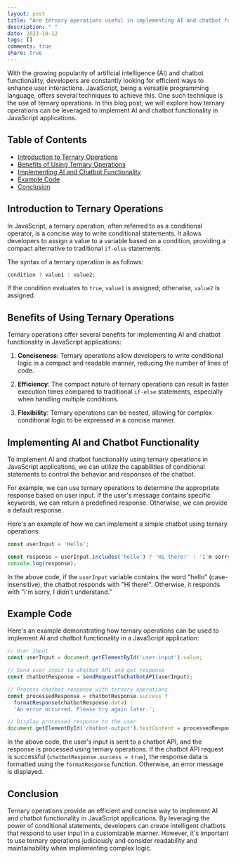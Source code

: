 ```yaml
---
layout: post
title: "Are ternary operations useful in implementing AI and chatbot functionality in JavaScript applications?"
description: " "
date: 2023-10-12
tags: []
comments: true
share: true
---
```


With the growing popularity of artificial intelligence (AI) and chatbot functionality, developers are constantly looking for efficient ways to enhance user interactions. JavaScript, being a versatile programming language, offers several techniques to achieve this. One such technique is the use of ternary operations. In this blog post, we will explore how ternary operations can be leveraged to implement AI and chatbot functionality in JavaScript applications.

## Table of Contents
- [Introduction to Ternary Operations](#introduction-to-ternary-operations)
- [Benefits of Using Ternary Operations](#benefits-of-using-ternary-operations)
- [Implementing AI and Chatbot Functionality](#implementing-ai-and-chatbot-functionality)
- [Example Code](#example-code)
- [Conclusion](#conclusion)

## Introduction to Ternary Operations
In JavaScript, a ternary operation, often referred to as a conditional operator, is a concise way to write conditional statements. It allows developers to assign a value to a variable based on a condition, providing a compact alternative to traditional `if-else` statements.

The syntax of a ternary operation is as follows:

```javascript
condition ? value1 : value2;
```
If the condition evaluates to `true`, `value1` is assigned; otherwise, `value2` is assigned.

## Benefits of Using Ternary Operations
Ternary operations offer several benefits for implementing AI and chatbot functionality in JavaScript applications:

1. **Conciseness**: Ternary operations allow developers to write conditional logic in a compact and readable manner, reducing the number of lines of code.

2. **Efficiency**: The compact nature of ternary operations can result in faster execution times compared to traditional `if-else` statements, especially when handling multiple conditions.

3. **Flexibility**: Ternary operations can be nested, allowing for complex conditional logic to be expressed in a concise manner.

## Implementing AI and Chatbot Functionality
To implement AI and chatbot functionality using ternary operations in JavaScript applications, we can utilize the capabilities of conditional statements to control the behavior and responses of the chatbot.

For example, we can use ternary operations to determine the appropriate response based on user input. If the user's message contains specific keywords, we can return a predefined response. Otherwise, we can provide a default response.

Here's an example of how we can implement a simple chatbot using ternary operations:

```javascript
const userInput = 'Hello';

const response = userInput.includes('hello') ? 'Hi there!' : 'I'm sorry, I didn't understand.';
console.log(response);
```
In the above code, if the `userInput` variable contains the word "hello" (case-insensitive), the chatbot responds with "Hi there!". Otherwise, it responds with "I'm sorry, I didn't understand."

## Example Code

Here's an example demonstrating how ternary operations can be used to implement AI and chatbot functionality in a JavaScript application:

```javascript
// User input
const userInput = document.getElementById('user-input').value;

// Send user input to chatbot API and get response
const chatbotResponse = sendRequestToChatbotAPI(userInput);

// Process chatbot response with ternary operations
const processedResponse = chatbotResponse.success ?
  formatResponse(chatbotResponse.data) :
  'An error occurred. Please try again later.';

// Display processed response to the user
document.getElementById('chatbot-output').textContent = processedResponse;
```
In the above code, the user's input is sent to a chatbot API, and the response is processed using ternary operations. If the chatbot API request is successful (`chatbotResponse.success = true`), the response data is formatted using the `formatResponse` function. Otherwise, an error message is displayed.

## Conclusion
Ternary operations provide an efficient and concise way to implement AI and chatbot functionality in JavaScript applications. By leveraging the power of conditional statements, developers can create intelligent chatbots that respond to user input in a customizable manner. However, it's important to use ternary operations judiciously and consider readability and maintainability when implementing complex logic.